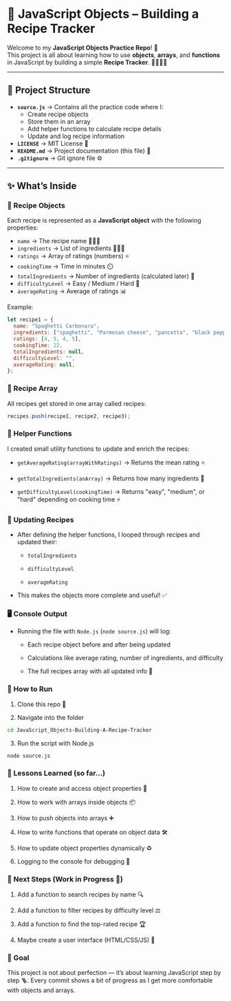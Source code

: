 # 🥘 JavaScript Objects – Building a Recipe Tracker

Welcome to my **JavaScript Objects Practice Repo**! 🎉  
This project is all about learning how to use **objects**, **arrays**, and **functions** in JavaScript by building a simple **Recipe Tracker**. 👩‍🍳👨‍🍳

---

## 📂 Project Structure

- **`source.js`** → Contains all the practice code where I:
  - Create recipe objects
  - Store them in an array
  - Add helper functions to calculate recipe details
  - Update and log recipe information  
- **`LICENSE`** → MIT License 📜  
- **`README.md`** → Project documentation (this file) 📝  
- **`.gitignore`** → Git ignore file ⚙️  


---

## ✨ What’s Inside

### 📌 Recipe Objects
Each recipe is represented as a **JavaScript object** with the following properties:
- `name` → The recipe name 🍝🍛🥦
- `ingredients` → List of ingredients 🥕🧄🧅
- `ratings` → Array of ratings (numbers) ⭐
- `cookingTime` → Time in minutes ⏲️
- `totalIngredients` → Number of ingredients (calculated later) 🧮
- `difficultyLevel` → Easy / Medium / Hard 🎯
- `averageRating` → Average of ratings 📊

Example:
```js
let recipe1 = {
  name: "Spaghetti Carbonara",
  ingredients: ["spaghetti", "Parmesan cheese", "pancetta", "black pepper"],
  ratings: [4, 5, 4, 5],
  cookingTime: 22,
  totalIngredients: null,
  difficultyLevel: "",
  averageRating: null,
};
```

### 📌 Recipe Array

All recipes get stored in one array called recipes:
```js
recipes.push(recipe1, recipe2, recipe3);
```

### 📌 Helper Functions

I created small utility functions to update and enrich the recipes:

- `getAverageRating(arrayWithRatings)` → Returns the mean rating ⭐

- `getTotalIngredients(anArray)` → Returns how many ingredients 🥑

- `getDifficultyLevel(cookingTime)` → Returns "easy", "medium", or "hard" depending on cooking time ⚡

### 📌 Updating Recipes

- After defining the helper functions, I looped through recipes and updated their:

    - `totalIngredients`

    - `difficultyLevel`

    - `averageRating`

- This makes the objects more complete and useful! ✅

### 🖥️ Console Output

- Running the file with `Node.js` (`node source.js`) will log:

    - Each recipe object before and after being updated

    - Calculations like average rating, number of ingredients, and difficulty

    - The full recipes array with all updated info 🎉

### 🚀 How to Run

1. Clone this repo 📂

2. Navigate into the folder

```bash
cd JavaScript_Objects-Building-A-Recipe-Tracker
```

3. Run the script with Node.js

```bash
node source.js
```

### 📝 Lessons Learned (so far…)

1. How to create and access object properties 🔑

2. How to work with arrays inside objects 📦

3. How to push objects into arrays ➕

4. How to write functions that operate on object data 🛠️

5. How to update object properties dynamically ♻️

6. Logging to the console for debugging 👀

### 🔮 Next Steps (Work in Progress 🚧)

 1. Add a function to search recipes by name 🔍

 2. Add a function to filter recipes by difficulty level ⚖️

 3. Add a function to find the top-rated recipe 🏆

 4. Maybe create a user interface (HTML/CSS/JS) 🎨

### 🎯 Goal

This project is not about perfection — it’s about learning JavaScript step by step 🪜.
Every commit shows a bit of progress as I get more comfortable with objects and arrays.